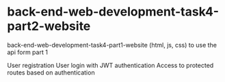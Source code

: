 # back-end-web-development-task4-part2-website
back-end-web-development-task4-part1-website (html, js, css) to use the api form part 1


User registration
User login with JWT authentication
Access to protected routes based on authentication
